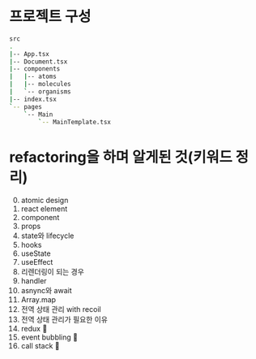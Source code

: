 # 프로젝트 구성

```bash
src
.
|-- App.tsx
|-- Document.tsx
|-- components
|   |-- atoms
|   |-- molecules
|   `-- organisms
|-- index.tsx
`-- pages
    `-- Main
        `-- MainTemplate.tsx
```

# refactoring을 하며 알게된 것(키워드 정리)

0. atomic design
1. react element
2. component
3. props
4. state와 lifecycle
5. hooks
6. useState
7. useEffect
8. 리렌더링이 되는 경우
9. handler 
10. asnync와 await
11. Array.map
12. 전역 상태 관리 with recoil
13. 전역 상태 관리가 필요한 이유 
14. redux 📌
15. event bubbling 📌
16. call stack 📌
